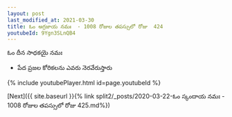 ```yaml
---
layout: post
last_modified_at: 2021-03-30
title: ఓం అగ్రజాయ నమః  - 1008 రోజుల తపస్సులో రోజు  424
youtubeId: 9Ygn3SLnQB4
---
```

 
 
 ఓం దీన సాధకయై నమః  
 
 -  పేద ప్రజల కోరికలను ఎవరు నెరవేరుస్తారు 
 
  
 
  
 
 
 
 
 
 


{% include youtubePlayer.html id=page.youtubeId %}
 
[Next]({{ site.baseurl }}{% link  split2/_posts/2020-03-22-ఓం స్కందాయ నమః  - 1008 రోజుల తపస్సులో రోజు  425.md%})
 
